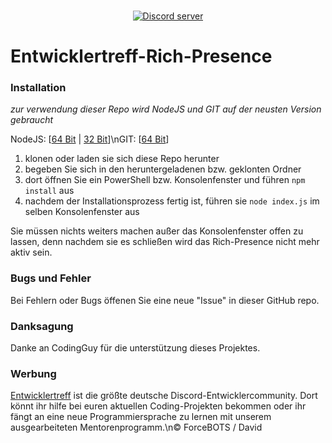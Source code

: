 <div align="center">
  <br />
  <p>
    <a href="https://discord.gg/UtXEP5e"><img src="https://discordapp.com/api/guilds/365116470339960832/embed.png" alt="Discord server" /></a>
  </p>
</div>

# Entwicklertreff-Rich-Presence

### __Installation__

*zur verwendung dieser Repo wird NodeJS und GIT auf der neusten Version gebraucht*

NodeJS: [[64 Bit](https://nodejs.org/dist/v9.4.0/node-v9.4.0-x64.msi) | [32 Bit](https://nodejs.org/dist/v9.4.0/node-v9.4.0-x86.msi)]\nGIT: [[64 Bit](https://github.com/git-for-windows/git/releases/download/v2.15.1.windows.2/Git-2.15.1.2-64-bit.exe)]

1. klonen oder laden sie sich diese Repo herunter
2. begeben Sie sich in den heruntergeladenen bzw. geklonten Ordner
3. dort öffnen Sie ein PowerShell bzw. Konsolenfenster und führen `npm install` aus
4. nachdem der Installationsprozess fertig ist, führen sie `node index.js` im selben Konsolenfenster aus

Sie müssen nichts weiters machen außer das Konsolenfenster offen zu lassen, denn nachdem sie es schließen wird das Rich-Presence nicht mehr aktiv sein.

### __Bugs und Fehler__

Bei Fehlern oder Bugs öffenen Sie eine neue "Issue" in dieser GitHub repo.

### __Danksagung__

Danke an CodingGuy für die unterstützung dieses Projektes.

### __Werbung__

[Entwicklertreff](https://discord.gg/UtXEP5e) ist die größte deutsche Discord-Entwicklercommunity. Dort könnt ihr hilfe bei euren aktuellen Coding-Projekten bekommen oder ihr fängt an eine neue Programmiersprache zu lernen mit unserem ausgearbeiteten Mentorenprogramm.\n© ForceBOTS / David
